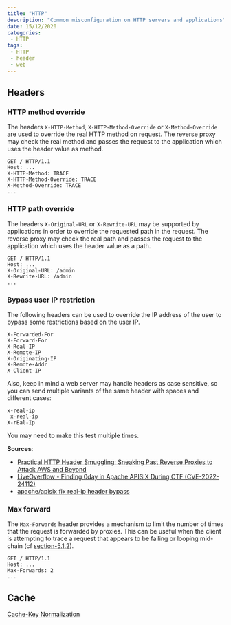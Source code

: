 ```yaml
---
title: "HTTP"
description: "Common misconfiguration on HTTP servers and applications"
date: 15/12/2020
categories:
 - HTTP
tags:
 - HTTP
 - header
 - web
---
```



## Headers

### HTTP method override

The headers `X-HTTP-Method`, `X-HTTP-Method-Override` or `X-Method-Override` are
used to override the real HTTP method on request.
The reverse proxy may check the real method and passes the request to the
application which uses the header value as method.

```
GET / HTTP/1.1
Host: ...
X-HTTP-Method: TRACE
X-HTTP-Method-Override: TRACE
X-Method-Override: TRACE
...
```


### HTTP path override

The headers `X-Original-URL` or `X-Rewrite-URL` may be supported by applications
in order to override the requested path in the request.
The reverse proxy may check the real path and passes the request to the
application which uses the header value as a path.

```
GET / HTTP/1.1
Host: ...
X-Original-URL: /admin
X-Rewrite-URL: /admin
...
```


### Bypass user IP restriction

The following headers can be used to override the IP address of the user to
bypass some restrictions based on the user IP.

```
X-Forwarded-For
X-Forward-For
X-Real-IP
X-Remote-IP
X-Originating-IP
X-Remote-Addr
X-Client-IP
```

Also, keep in mind a web server may handle headers as case sensitive, so you
can send multiple variants of the same header with spaces and different cases:

```
x-real-ip
 x-real-ip
X-rEal-Ip
```

You may need to make this test multiple times.

**Sources**:

- [Practical HTTP Header Smuggling: Sneaking Past Reverse Proxies to Attack AWS and Beyond](https://www.intruder.io/research/practical-http-header-smuggling)
- [LiveOverflow - Finding 0day in Apache APISIX During CTF (CVE-2022-24112)](https://www.youtube.com/watch?v=yrCXamnX9No&t=583)
- [apache/apisix fix real-ip header bypass](https://github.com/apache/apisix/commit/48e8a1ee483caa7150f7ad812953730eb50324bb)


### Max forward

The `Max-Forwards` header provides a mechanism to limit the number of times that
the request is forwarded by proxies. This can be useful when the client is
attempting to trace a request that appears to be failing or looping mid-chain
(cf [section-5.1.2](https://tools.ietf.org/html/rfc7231#section-5.1.2)).

```
GET / HTTP/1.1
Host: ...
Max-Forwards: 2
...
```


## Cache

[Cache-Key Normalization](https://iustin24.github.io/Cache-Key-Normalization-Denial-of-Service/)
